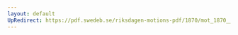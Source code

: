 ```yaml
---
layout: default
UpRedirect: https://pdf.swedeb.se/riksdagen-motions-pdf/1870/mot_1870__ak__00132/mot_1870__ak__00132_001.pdf
---
```

